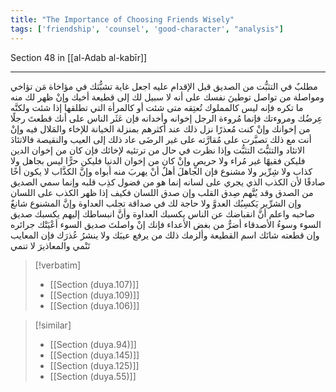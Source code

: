 ```yaml
---
title: "The Importance of Choosing Friends Wisely"
tags: ['friendship', 'counsel', 'good-character', "analysis"]
---
```


 Section 48 in [[al-Adab al-kabīr]]

---
مطلبٌ في التثبُّت من الصديق قبل الإقدام عليه اجعل غاية تشبُّثك في مؤاخاة مَن تؤاخي ومواصلة من تواصل توطينَ نفسك على أنه لا سبيل لك إلى قطيعة أخيك وإنْ ظهر لك منه ما تكره فإنه ليس كالمملوك تُعتِقه متى شئت أو كالمرأة التي تطلقها إذا شئت ولكنَّه عِرضُك ومروءتك فإنما مُروءة الرجل إخوانه وأخدانه فإن عَثَر الناس على أنك قطعتَ رجلًا من إخوانك وإنْ كنت مُعذرًا نزل ذلك عند أكثرهم بمنزلة الخيانة للإخاء والمَلال فيه وإنْ أنت مع ذلك تصبَّرت على مُقارَّته على غير الرضَى عاد ذلك إلى العيب والنقيصة  فالاتئادَ الاتئاد والتثبُّتَ التثبُّت وإذا نظرت في حال من ترتئيه لإخائك فإن كان من إخوان الدين فليكن فقيهًا غير مُراء ولا حريصٍ وإنْ كان من إخوان الدنيا فليكن حرًّا ليس بجاهل ولا كذاب ولا شِرِّير ولا مشنوع  فإن الجاهلَ أهلٌ أنْ يهربَ منه أبواه وإنَّ الكذَّاب لا يكون أخًا صادقًا لأن الكذب الذي يجري على لسانه إنما هو من فضول كذِب قلبه وإنما سمي الصديق من الصدق وقد يُتَّهم صِدق القلب وإن صدق اللسان فكيف إذا ظهر الكذب على اللسان وإن الشرِّير يَكسِبُك العدوَّ ولا حاجة لك في صداقة تجلب العداوة وإنَّ المشنوع شانعٌ صاحبه  واعلم أنَّ انقباضك عن الناس يكسبك العداوة وأنَّ انبساطك إليهم يكسبك صديق السوء وسوءُ الأصدقاء أضرُّ من بغض الأعداء فإنك إنْ واصلتَ صديق السوء أعْيَتْك جرائره وإن قطعته شانَك اسم القطيعة وألزمك ذلك من يرفع عيبَك ولا ينشرُ عُذرَك فإن المعايب تَنْمي والمعاذيرَ لا تنمي

> [!verbatim]
> - [[Section (duya.107)]]
> - [[Section (duya.109)]]
> - [[Section (duya.106)]]

> [!similar]
> - [[Section (duya.94)]]
> - [[Section (duya.145)]]
> - [[Section (duya.125)]]
> - [[Section (duya.55)]]
